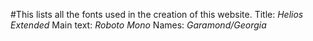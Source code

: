 #This lists all the fonts used in the creation of this website.
Title: *Helios Extended*
Main text: *Roboto Mono*
Names: *Garamond/Georgia*
